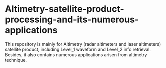 # Altimetry-satellite-product-processing-and-its-numerous-applications

This repository is mainly for Altimetry (radar altimeters and laser altimeters) satellite product, including Level_1 waveform and Level_2 info retrieval. Besides, it also contains numerous applications arisen from altimetry technique.
